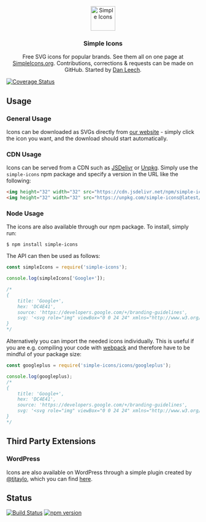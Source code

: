 <p align="center">
<a href="https://simpleicons.org/">
<img src="https://simpleicons.org/icons/simpleicons.svg" alt="Simple Icons" width=64 height=64>
</a>
<h3 align="center">Simple Icons</h3>
<p align="center">
Free SVG icons for popular brands. See them all on one page at <a href="https://simpleicons.org">SimpleIcons.org</a>. Contributions, corrections & requests can be made on GitHub. Started by <a href="https://twitter.com/bathtype">Dan Leech</a>.</p>
</p>
<a href='https://coveralls.io/github/d3xt3r1232/simple-icons?branch=develop'><img src='https://coveralls.io/repos/github/d3xt3r1232/simple-icons/badge.svg?branch=develop' alt='Coverage Status' /></a>

## Usage

### General Usage

Icons can be downloaded as SVGs directly from [our website](https://simpleicons.org/) - simply click the icon you want, and the download should start automatically.

### CDN Usage

Icons can be served from a CDN such as [JSDelivr](https://www.jsdelivr.com/package/npm/simple-icons) or [Unpkg](https://unpkg.com). Simply use the `simple-icons` npm package and specify a version in the URL like the following:

```html
<img height="32" width="32" src="https://cdn.jsdelivr.net/npm/simple-icons@latest/icons/stackoverflow.svg" />
<img height="32" width="32" src="https://unpkg.com/simple-icons@latest/icons/stackoverflow.svg" />
```

### Node Usage

The icons are also available through our npm package. To install, simply run:

```
$ npm install simple-icons
```

The API can then be used as follows:

```javascript
const simpleIcons = require('simple-icons');

console.log(simpleIcons['Google+']);

/*
{
    title: 'Google+',
    hex: 'DC4E41',
    source: 'https://developers.google.com/+/branding-guidelines',
    svg: '<svg role="img" viewBox="0 0 24 24" xmlns="http://www.w3.org/2000/svg">...</svg>'
}
*/
```

Alternatively you can import the needed icons individually.
This is useful if you are e.g. compiling your code with [webpack](https://webpack.js.org/) and therefore have to be mindful of your package size:

```js
const googleplus = require('simple-icons/icons/googleplus');

console.log(googleplus);
/*
{
    title: 'Google+',
    hex: 'DC4E41',
    source: 'https://developers.google.com/+/branding-guidelines',
    svg: '<svg role="img" viewBox="0 0 24 24" xmlns="http://www.w3.org/2000/svg">...</svg>'
}
*/
```

## Third Party Extensions

### WordPress

Icons are also available on WordPress through a simple plugin created by [@tjtaylo](https://github.com/tjtaylo), which you can find [here](https://wordpress.org/plugins/simple-icons/).

## Status

[![Build Status](https://img.shields.io/travis/simple-icons/simple-icons/develop.svg)](https://travis-ci.org/simple-icons/simple-icons)
[![npm version](https://img.shields.io/npm/v/simple-icons.svg)](https://www.npmjs.com/package/simple-icons)
